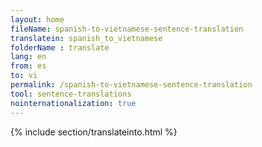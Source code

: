 ```yaml
---
layout: home
fileName: spanish-to-vietnamese-sentence-translation
translatein: spanish_to_vietnamese
folderName : translate
lang: en
from: es
to: vi
permalink: /spanish-to-vietnamese-sentence-translation
tool: sentence-translations
nointernationalization: true
---
```

{% include section/translateinto.html %}

